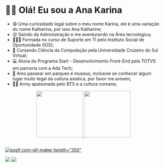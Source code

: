  <h1>👋🏽 Olá! Eu sou a Ana Karina</h1>
 
- 😄 Uma curiosidade legal sobre o meu nome Karina, ele é uma variação do nome Katharina, por isso Ana Katharine;
- 😜  Saindo da Administração e me aventurando na Área tecnológica;
- 👩🏽‍🎓  Formada no curso de Suporte em TI pelo Instituto Social de Oportunidade (IOS);
- 🌠  Cursando Ciência da Computação pela Universidade Cruzeiro do Sul Virtual;
- 💻  Aluna do Programa Start - Desenvolvimento Front-End pela TOTVS em parceria com a Ada Tech;
- 🏯  Amo passear em parques e museus, inclusive se conhecer algum lugar muito legal da cultura asiatica, por favor me avisem;
- 🫰🏽 Army apaixonada pelo BTS e a cultura coreana;

<div align="center">
  <a href="https://github.com/Ana-Katharine">
  <img height="150em" src="https://github-readme-stats.vercel.app/api?username=Ana-Katharine&show_icons=true&theme=dark&include_all_commits=true&count_private=true"/>
  <img height="150em" src="https://github-readme-stats.vercel.app/api/top-langs/?username=Ana-Katharine&layout=compact&langs_count=7&theme=dark"/>

</div>

##
![ezgif com-gif-maker heigth="350"](https://github.com/Ana-Katharine/Ana-Katharine/assets/137085838/1f64ae42-924d-48cf-9c60-7da8c708930f)
  
<div>
  <a href="https:/https://www.linkedin.com/in/ana-karina-silva-leit%C3%A3o-40497b212/" target="_blank"><img src="https://img.shields.io/badge/-LinkedIn-%230077B5?style=for-the-badge&logo=linkedin&logoColor=white" target="_blank"></a> 
    <a href="https://www.instagram.com/sad_monster.nj/" target="_blank"><img src="https://img.shields.io/badge/-Instagram-%23E4405F?style=for-the-badge&logo=instagram&logoColor=white" target="_blank"></a>
</div>
